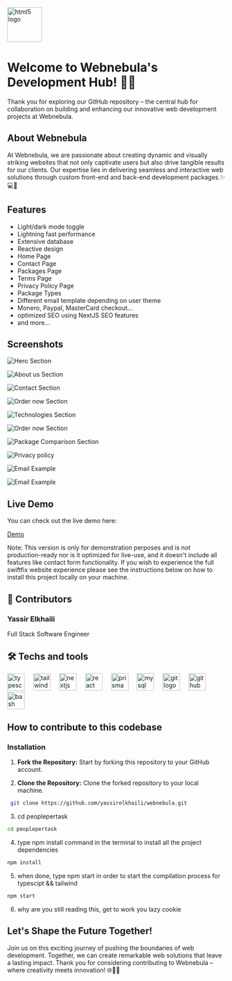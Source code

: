 <img src="https://i.imgur.com/K4MJwAe.png" height="80" alt="html5 logo"  />
  <img width="12" />

# Welcome to Webnebula's Development Hub! 🚀🌐

Thank you for exploring our GitHub repository – the central hub for collaboration on building and enhancing our innovative web development projects at Webnebula.

## About Webnebula

At Webnebula, we are passionate about creating dynamic and visually striking websites that not only captivate users but also drive tangible results for our clients. Our expertise lies in delivering seamless and interactive web solutions through custom front-end and back-end development packages.✨💻💼


## Features

- Light/dark mode toggle
- Lightning fast performance
- Extensive database
- Reactive design
- Home Page
- Contact Page
- Packages Page
- Terms Page
- Privacy Policy Page
- Package Types
- Different email template depending on user theme
- Monero, Paypal, MasterCard checkout...
- optimized SEO using NextJS SEO features
- and more...
  
## Screenshots

![Hero Section](https://i.imgur.com/V9Vf5HT.png)

![About us Section](https://i.imgur.com/b2OKmez.png)

![Contact Section](https://i.imgur.com/6Z9hE2m.png)

![Order now Section](https://i.imgur.com/I145DLj.png)

![Technologies Section](https://i.imgur.com/uRZkK1E.png)

![Order now Section](https://i.imgur.com/I145DLj.png)

![Package Comparison Section](https://i.imgur.com/KHez8kY.png)

![Privacy policy](https://i.imgur.com/OJ7j88y.png)

![Email Example](https://i.imgur.com/gZsTmTp.png)

![Email Example](https://i.imgur.com/C6Cnvg2.png)

## Live Demo

You can check out the live demo here:

[Demo](https://webnebula.vercel.app/)

Note: This version is only for demonstration perposes and is not production-ready nor is it optimized for live-use, and it doesn't include all features like contact form functionality. If you wish to experience the full swiftfix website experience please see the instructions below on how to install this project locally on your machine.

## 🚀 Contributors

### Yassir Elkhaili
Full Stack Software Engineer

## 🛠 Techs and tools
<div align="left">
  <img src="https://img.shields.io/badge/TypeScript-3178C6?logo=typescript&logoColor=white&style=for-the-badge" height="40" alt="typescript logo"  />
  <img width="12" />
  <img src="https://img.shields.io/badge/Tailwind CSS-06B6D4?logo=tailwindcss&logoColor=black&style=for-the-badge" height="40" alt="tailwindcss logo"  />
  <img width="12" />
  <img src="https://img.shields.io/badge/Next.js-000000?logo=nextdotjs&logoColor=white&style=for-the-badge" height="40" alt="nextjs logo"  />
  <img width="12" />
  <img src="https://img.shields.io/badge/React-61DAFB?logo=react&logoColor=black&style=for-the-badge" height="40" alt="react logo"  />
  <img width="12" />
  <img src="https://img.shields.io/badge/Prisma-2D3748?logo=prisma&logoColor=white&style=for-the-badge" height="40" alt="prisma logo"  />
  <img width="12" />
  <img src="https://img.shields.io/badge/MySQL-4479A1?logo=mysql&logoColor=white&style=for-the-badge" height="40" alt="mysql logo"  />
  <img width="12" />
  <img src="https://img.shields.io/badge/Git-F05032?logo=git&logoColor=white&style=for-the-badge" height="40" alt="git logo"  />
  <img width="12" />
  <img src="https://img.shields.io/badge/GitHub-181717?logo=github&logoColor=white&style=for-the-badge" height="40" alt="github logo"  />
  <img width="12" />
  <img src="https://img.shields.io/badge/GNU Bash-4EAA25?logo=gnubash&logoColor=white&style=for-the-badge" height="40" alt="bash logo"  />
</div>

###

## How to contribute to this codebase

### Installation

1. **Fork the Repository:** Start by forking this repository to your GitHub account.

2. **Clone the Repository:** Clone the forked repository to your local machine.

  ```bash
   git clone https://github.com/yassirelkhaili/webnebula.git
  ```
3. cd peoplepertask

```bash
cd peoplepertask
```

4. type npm install command in the terminal to install all the project dependencies

```bash
npm install
```
5. when done, type npm start in order to start the compilation process for typescipt && tailwind

```bash
npm start
```

6. why are you still reading this, get to work you lazy cookie

## Let's Shape the Future Together!

Join us on this exciting journey of pushing the boundaries of web development. Together, we can create remarkable web solutions that leave a lasting impact. Thank you for considering contributing to Webnebula – where creativity meets innovation! 🌐💼🚀
